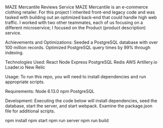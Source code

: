 
MAZE Mercantile Reviews Service
MAZE Mercantile is an e-commerce clothing retailer. For this project I inherited front-end legacy code and was tasked with building out an optimized back-end that could handle high web traffic. I worked with two other teammates, each of us focusing on a different microservice; I focused on the Product (product description) service.

Achievements and Optimizations:
Seeded a PostgreSQL database with over 100 million records.
Optimized PostgreSQL query times by 99% through indexing.

Technologies Used:
React
Node
Express
PostgreSQL
Redis
AWS
Artillery.io
Loader.io
New Relic

Usage:
To run this repo, you will need to install dependencies and run appropriate scripts.

Requirements:
Node 6.13.0
npm
PostgreSQL

Development:
Executing the code below will install dependencies, seed the database, start the server, and start webpack. Examine the package.json file for additional scripts.

npm install
npm start
npm run server
npm run build
